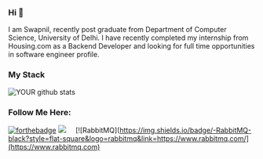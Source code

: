 ### Hi 👋
I am Swapnil, recently post graduate from Department of Computer Science, University of Delhi. I have recently completed my internship from Housing.com as a Backend Developer and looking for full time opportunities in software engineer profile.
### My Stack 


![YOUR github stats](https://github-readme-stats.vercel.app/api?username=SwapnilMadaan)

### Follow Me Here:
[![forthebadge](https://img.shields.io/github/followers/SwapnilMadaan?label=GitHub&style=social)](https://github.com/SwapnilMadaan)
<a href="https://www.linkedin.com/in/swapnil-madaan-ducs/"><img src="https://img.shields.io/badge/linkedin-%230077B5.svg?&style=for-the-badge&logo=linkedin&logoColor=white" /></a>&nbsp;&nbsp;&nbsp;&nbsp;
[![RabbitMQ](https://img.shields.io/badge/-RabbitMQ-black?style=flat-square&logo=rabbitmq&link=https://www.rabbitmq.com/](https://www.rabbitmq.com)
